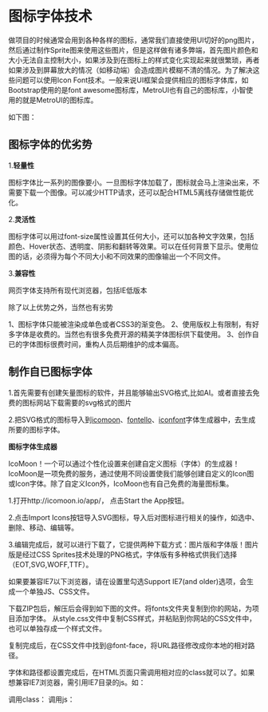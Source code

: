 # 图标字体技术

做项目的时候通常会用到各种各样的图标，通常我们直接使用UI切好的png图片，然后通过制作Sprite图来使用这些图片，但是这样做有诸多弊端，首先图片颜色和大小无法自主控制大小，如果涉及到在图标上的样式变化实现起来就很繁琐，再者如果涉及到屏幕放大的情况（如移动端）会造成图片模糊不清的情况。为了解决这些问题可以使用Icon Font技术。一般来说UI框架会提供相应的图标字体库，如Bootstrap使用的是font awesome图标库，MetroUI也有自己的图标库，小智使用的就是MetroUI的图标库。

如下图：

## 图标字体的优劣势

1.**轻量性** 

图标字体比一系列的图像要小。一旦图标字体加载了，图标就会马上渲染出来，不需要下载一个图像。可以减少HTTP请求，还可以配合HTML5离线存储做性能优化。

2.**灵活性**

图标字体可以用过font-size属性设置其任何大小，还可以加各种文字效果，包括颜色、Hover状态、透明度、阴影和翻转等效果。可以在任何背景下显示。使用位图的话，必须得为每个不同大小和不同效果的图像输出一个不同文件。

3.**兼容性**

网页字体支持所有现代浏览器，包括IE低版本



除了以上优势之外，当然也有劣势

1、图标字体只能被渲染成单色或者CSS3的渐变色。
2、使用版权上有限制，有好多字体是收费的。当然也有很多免费开源的精美字体图标供下载使用。
3、创作自已的字体图标很费时间，重构人员后期维护的成本偏高。

## 制作自已图标字体

1.首先需要有创建矢量图标的软件，并且能够输出SVG格式,比如AI。或者直接去免费的图标网站下载需要的svg格式的图片

2.把SVG格式的图标导入到[icomoon](http://icomoon.io/app/)、[fontello](http://fontello.com/)、[iconfont](http://www.iconfont.cn/)字体生成器中，去生成所要的图标字体。

**图标字体生成器**

IcoMoon！一个可以通过个性化设置来创建自定义图标（字体）的生成器！IcoMoon是一项免费的服务，通过使用不同设置使我们能够创建自定义的Icon图或Icon字体。除了自定义Icon外，IcoMoon也有自己免费的海量图标集。

1.打开http://icomoon.io/app/， 点击Start the App按钮。

2.点击Import Icons按钮导入SVG图标，导入后对图标进行相关的操作，如选中、删除、移动、编辑等。

3.编辑完成后，就可以进行下载了，它提供两种下载方式：图片版和字体版！图片版是经过CSS Sprites技术处理的PNG格式，字体版有多种格式供我们选择（EOT,SVG,WOFF,TTF）。

如果要兼容IE7以下浏览器，请在设置里勾选Support IE7(and older)选项，会生成一个单独JS、CSS文件。

下载ZIP包后，解压后会得到如下图的文件。将fonts文件夹复制到你的网站，为项目添加字体。
从style.css文件中复制CSS样式，并粘贴到你网站的CSS文件中，也可以单独存成一个样式文件。



复制完成后，在CSS文件中找到@font-face，将URL路径修改成你本地的相对路径。

字体和路径都设置完成后，在HTML页面只需调用相对应的class就可以了。如果想兼容IE7浏览器，需引用IE7目录的js。如：

调用class：<span class="icon icon-add"></span>
调用js：<script src="ie7/ie7.js"></script>
